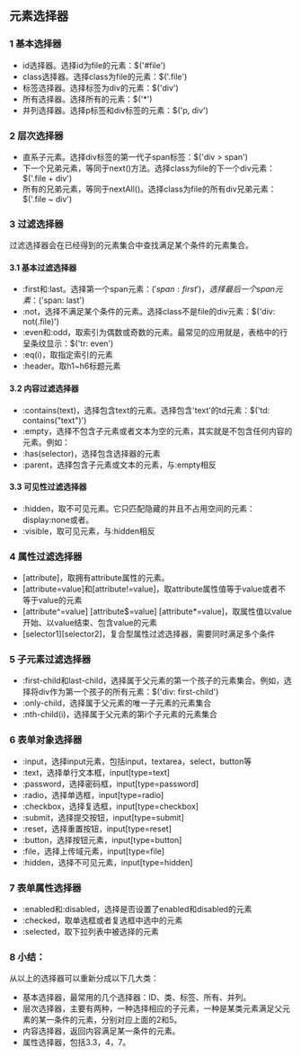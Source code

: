 ## 元素选择器

### 1 基本选择器

* id选择器。选择id为file的元素：$('#file')
* class选择器。选择class为file的元素：$('.file')
* 标签选择器。选择标签为div的元素：$('div')
* 所有选择器。选择所有的元素：$('*')
* 并列选择器。选择p标签和div标签的元素：$('p, div')

### 2 层次选择器

* 直系子元素。选择div标签的第一代子span标签：$('div > span')
* 下一个兄弟元素，等同于next()方法。选择class为file的下一个div元素：$('.file + div')
* 所有的兄弟元素，等同于nextAll()。选择class为file的所有div兄弟元素：$('.file ~ div')

### 3 过滤选择器

过滤选择器会在已经得到的元素集合中查找满足某个条件的元素集合。

#### 3.1 基本过滤选择器

* :first和:last。选择第一个span元素：$('span: first')，选择最后一个span元素：$('span: last')
* :not，选择不满足某个条件的元素。选择class不是file的div元素：$('div: not(.file)')
* :even和:odd，取索引为偶数或奇数的元素。最常见的应用就是，表格中的行呈条纹显示：$('tr: even')
* :eq(i)，取指定索引的元素
* :header。取h1~h6标题元素


#### 3.2 内容过滤选择器

* :contains(text)，选择包含text的元素。选择包含'text'的td元素：$('td: contains("text")')
* :empty，选择不包含子元素或者文本为空的元素，其实就是不包含任何内容的元素。例如：<td></td>
* :has(selector)，选择包含选择器的元素
* :parent，选择包含子元素或文本的元素，与:empty相反

#### 3.3 可见性过滤选择器

* :hidden，取不可见元素。它只匹配隐藏的并且不占用空间的元素：display:none或者<input type="hidden" />。
* :visible，取可见元素，与:hidden相反

### 4 属性过滤选择器

* [attribute]，取拥有attribute属性的元素。
* [attribute=value]和[attribute!=value]，取attribute属性值等于value或者不等于value的元素
* [attribute^=value] [attribute$=value] [attribute*=value]，取属性值以value开始、以value结束、包含value的元素
* [selector1][selector2]，复合型属性过滤选择器，需要同时满足多个条件

### 5 子元素过滤选择器

* :first-child和last-child，选择属于父元素的第一个孩子的元素集合。例如，选择将div作为第一个孩子的所有元素：$('div: first-child')
* :only-child，选择属于父元素的唯一子元素的元素集合
* :nth-child(i)，选择属于父元素的第i个子元素的元素集合

### 6 表单对象选择器

* :input，选择input元素，包括input，textarea，select，button等
* :text，选择单行文本框，input[type=text]
* :password，选择密码框，input[type=password]
* :radio，选择单选框，input[type=radio]
* :checkbox，选择复选框，input[type=checkbox]
* :submit，选择提交按钮，input[type=submit]
* :reset，选择重置按钮，input[type=reset]
* :button，选择按钮元素，input[type=button]
* :file，选择上传域元素，input[type=file]
* :hidden，选择不可见元素，input[type=hidden]

### 7 表单属性选择器

* :enabled和:disabled，选择是否设置了enabled和disabled的元素
* :checked，取单选框或者复选框中选中的元素
* :selected，取下拉列表中被选择的元素

### 8 小结：

从以上的选择器可以重新分成以下几大类：

* 基本选择器，最常用的几个选择器：ID、类、标签、所有、并列。
* 层次选择器，主要有两种，一种选择相应的子元素，一种是某类元素满足父元素的某一条件的元素，分别对应上面的2和5。
* 内容选择器，返回内容满足某一条件的元素。
* 属性选择器，包括3.3，4，7。